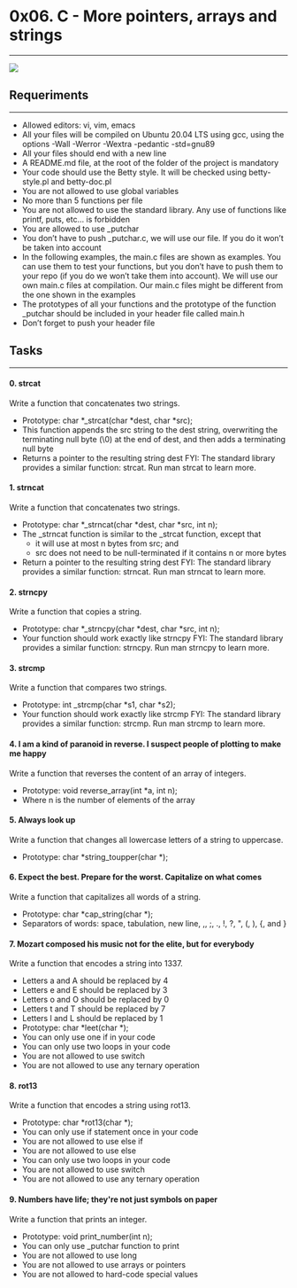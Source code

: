 # 0x06. C - More pointers, arrays and strings
***

![](https://user-images.githubusercontent.com/98331961/199131054-44058947-9615-4532-b452-aa8f2f41c1de.png)

## Requeriments
***
* Allowed editors: vi, vim, emacs
* All your files will be compiled on Ubuntu 20.04 LTS using gcc, using the options -Wall -Werror -Wextra -pedantic -std=gnu89
* All your files should end with a new line
* A README.md file, at the root of the folder of the project is mandatory
* Your code should use the Betty style. It will be checked using betty-style.pl and betty-doc.pl
* You are not allowed to use global variables
* No more than 5 functions per file
* You are not allowed to use the standard library. Any use of functions like printf, puts, etc… is forbidden
* You are allowed to use _putchar
* You don’t have to push _putchar.c, we will use our file. If you do it won’t be taken into account
* In the following examples, the main.c files are shown as examples. You can use them to test your functions, but you don’t have to push them to your repo (if you do we won’t take them into account). We will use our own main.c files at compilation. Our main.c files might be different from the one shown in the examples
* The prototypes of all your functions and the prototype of the function _putchar should be included in your header file called main.h
* Don’t forget to push your header file

## Tasks
***
#### 0. strcat
Write a function that concatenates two strings.
* Prototype: char *_strcat(char *dest, char *src);
* This function appends the src string to the dest string, overwriting the terminating null byte (\0) at the end of dest, and then adds a terminating null byte
* Returns a pointer to the resulting string dest
FYI: The standard library provides a similar function: strcat. Run man strcat to learn more.

#### 1. strncat
Write a function that concatenates two strings.
* Prototype: char *_strncat(char *dest, char *src, int n);
* The _strncat function is similar to the _strcat function, except that
  * it will use at most n bytes from src; and
  * src does not need to be null-terminated if it contains n or more bytes
* Return a pointer to the resulting string dest
FYI: The standard library provides a similar function: strncat. Run man strncat to learn more.

#### 2. strncpy
Write a function that copies a string.
* Prototype: char *_strncpy(char *dest, char *src, int n);
* Your function should work exactly like strncpy
FYI: The standard library provides a similar function: strncpy. Run man strncpy to learn more.

#### 3. strcmp
Write a function that compares two strings.
* Prototype: int _strcmp(char *s1, char *s2);
* Your function should work exactly like strcmp
FYI: The standard library provides a similar function: strcmp. Run man strcmp to learn more.

#### 4. I am a kind of paranoid in reverse. I suspect people of plotting to make me happy
Write a function that reverses the content of an array of integers.
* Prototype: void reverse_array(int *a, int n);
* Where n is the number of elements of the array

#### 5. Always look up
Write a function that changes all lowercase letters of a string to uppercase.
* Prototype: char *string_toupper(char *);

#### 6. Expect the best. Prepare for the worst. Capitalize on what comes
Write a function that capitalizes all words of a string.
* Prototype: char *cap_string(char *);
* Separators of words: space, tabulation, new line, ,, ;, ., !, ?, ", (, ), {, and }

#### 7. Mozart composed his music not for the elite, but for everybody
Write a function that encodes a string into 1337.
* Letters a and A should be replaced by 4
* Letters e and E should be replaced by 3
* Letters o and O should be replaced by 0
* Letters t and T should be replaced by 7
* Letters l and L should be replaced by 1
* Prototype: char *leet(char *);
* You can only use one if in your code
* You can only use two loops in your code
* You are not allowed to use switch
* You are not allowed to use any ternary operation

#### 8. rot13
Write a function that encodes a string using rot13.
* Prototype: char *rot13(char *);
* You can only use if statement once in your code
* You are not allowed to use else if
* You are not allowed to use else
* You can only use two loops in your code
* You are not allowed to use switch
* You are not allowed to use any ternary operation

#### 9. Numbers have life; they're not just symbols on paper
Write a function that prints an integer.
* Prototype: void print_number(int n);
* You can only use _putchar function to print
*  You are not allowed to use long
* You are not allowed to use arrays or pointers
* You are not allowed to hard-code special values
